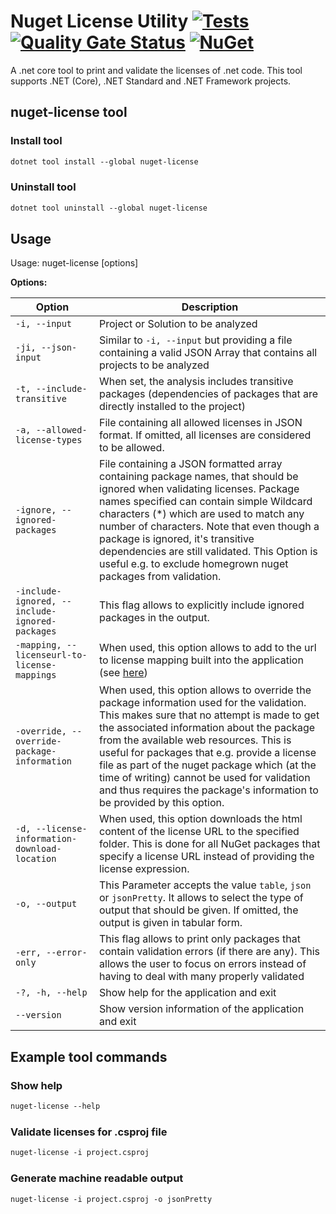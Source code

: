# Nuget License Utility [![Tests](https://github.com/sensslen/nuget-license/actions/workflows/action.yml/badge.svg)](https://github.com/sensslen/nuget-license/actions/workflows/action.yml) [![Quality Gate Status](https://sonarcloud.io/api/project_badges/measure?project=sensslen_nuget-license&metric=alert_status)](https://sonarcloud.io/summary/new_code?id=sensslen_nuget-license) [![NuGet](https://img.shields.io/nuget/v/nuget-license.svg)](https://www.nuget.org/packages/nuget-license)

A .net core tool to print and validate the licenses of .net code. This tool supports .NET (Core), .NET Standard and .NET Framework projects.

## nuget-license tool

### Install tool

```ps
dotnet tool install --global nuget-license

```

### Uninstall tool

```ps
dotnet tool uninstall --global nuget-license
```

## Usage

Usage: nuget-license [options]

**Options:**

| Option | Description               |
| ------ | ------------------------- |
| `-i, --input` | Project or Solution to be analyzed |
| `-ji, --json-input` | Similar to `-i, --input` but providing a file containing a valid JSON Array that contains all projects to be analyzed |
| `-t, --include-transitive` | When set, the analysis includes transitive packages (dependencies of packages that are directly installed to the project) |
| `-a, --allowed-license-types` | File containing all allowed licenses in JSON format. If omitted, all licenses are considered to be allowed. |
| `-ignore, --ignored-packages` | File containing a JSON formatted array containing package names, that should be ignored when validating licenses. Package names specified can contain simple Wildcard characters (*) which are used to match any number of characters. Note that even though a package is ignored, it's transitive dependencies are still validated. This Option is useful e.g. to exclude homegrown nuget packages from validation. |
| `-include-ignored, --include-ignored-packages` | This flag allows to explicitly include ignored packages in the output. |
| `-mapping, --licenseurl-to-license-mappings` | When used, this option allows to add to the url to license mapping built into the application (see [here](src/NuGetUtility/LicenseValidator/UrlToLicenseMapping.cs)) |
| `-override, --override-package-information` | When used, this option allows to override the package information used for the validation. This makes sure that no attempt is made to get the associated information about the package from the available web resources. This is useful for packages that e.g. provide a license file as part of the nuget package which (at the time of writing) cannot be used for validation and thus requires the package's information to be provided by this option. |
| `-d, --license-information-download-location` | When used, this option downloads the html content of the license URL to the specified folder. This is done for all NuGet packages that specify a license URL instead of providing the license expression. |
| `-o, --output` | This Parameter accepts the value `table`, `json` or `jsonPretty`. It allows to select the type of output that should be given. If omitted, the output is given in tabular form. |
| `-err, --error-only` | This flag allows to print only packages that contain validation errors (if there are any). This allows the user to focus on errors instead of having to deal with many properly validated |
| `-?, -h, --help` | Show help for the application and exit |
| `--version` | Show version information of the application and exit |

## Example tool commands

### Show help

```ps
nuget-license --help
```

### Validate licenses for .csproj file

```ps
nuget-license -i project.csproj
```

### Generate machine readable output

```ps
nuget-license -i project.csproj -o jsonPretty
```